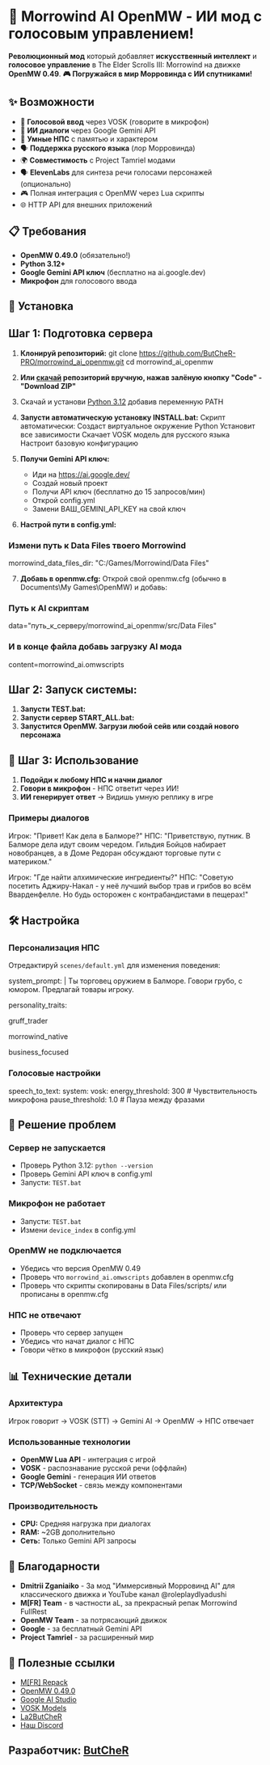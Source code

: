 # 🤖 Morrowind AI OpenMW - ИИ мод с голосовым управлением!

**Революционный мод** который добавляет **искусственный интеллект** и **голосовое управление** в The Elder Scrolls III: Morrowind на движке **OpenMW 0.49**.
**🎮 Погружайся в мир Морровинда с ИИ спутниками!**

## ✨ Возможности

- 🎤 **Голосовой ввод** через VOSK (говорите в микрофон)
- 🤖 **ИИ диалоги** через Google Gemini API
- 📜 **Умные НПС** с памятью и характером
- 🗣️ **Поддержка русского языка** (лор Морровинда)
- 🌍 **Совместимость** с Project Tamriel модами
- 🗣 **ElevenLabs** для синтеза речи голосами персонажей (опционально)
- 🎮 Полная интеграция с OpenMW через Lua скрипты
- 🌐 HTTP API для внешних приложений

## 📋 Требования

- **OpenMW 0.49.0** (обязательно!)
- **Python 3.12+**
- **Google Gemini API ключ** (бесплатно на ai.google.dev)
- **Микрофон** для голосового ввода



## 🚀 Установка

## Шаг 1: Подготовка сервера

1. **Клонируй репозиторий:**
git clone https://github.com/ButCheR-PRO/morrowind_ai_openmw.git
cd morrowind_ai_openmw

2. **Или [скачай](https://github.com/ButCheR-PRO/morrowind_ai_openmw/) репозиторий вручную, нажав залёную кнопку "Code" - "Download ZIP"**

3. Скачай и установи [Python 3.12](https://www.python.org/downloads/release/python-31210/) добавив переменную PATH


4. **Запусти автоматическую установку INSTALL.bat:**
Скрипт автоматически:
Создаст виртуальное окружение Python
Установит все зависимости
Скачает VOSK модель для русского языка
Настроит базовую конфигурацию


5. **Получи Gemini API ключ:**
   - Иди на https://ai.google.dev/
   - Создай новый проект
   - Получи API ключ (бесплатно до 15 запросов/мин)
   - Открой config.yml
   - Замени ВАШ_GEMINI_API_KEY на свой ключ


6. **Настрой пути в config.yml:**
### Измени путь к Data Files твоего Morrowind
morrowind_data_files_dir: "C:/Games/Morrowind/Data Files"

7. **Добавь в openmw.cfg:**
Открой свой openmw.cfg (обычно в Documents\My Games\OpenMW\) и добавь:
### Путь к AI скриптам
data="путь_к_серверу/morrowind_ai_openmw/src/Data Files"

### И в конце файла добавь загрузку AI мода
content=morrowind_ai.omwscripts



## Шаг 2: Запуск системы:

1. **Запусти TEST.bat:**
2. **Запусти сервер START_ALL.bat:**
3. **Запустится OpenMW. Загрузи любой сейв или создай нового персонажа**

## 🎯 Шаг 3: Использование

1. **Подойди к любому НПС и начни диалог**
2. **Говори в микрофон** - НПС ответит через ИИ!
3. **ИИ генерирует ответ** → Видишь умную реплику в игре

### Примеры диалогов
Игрок: "Привет! Как дела в Балморе?"
НПС: "Приветствую, путник. В Балморе дела идут своим чередом.
Гильдия Бойцов набирает новобранцев, а в Доме Редоран
обсуждают торговые пути с материком."

Игрок: "Где найти алхимические ингредиенты?"
НПС: "Советую посетить Аджиру-Накал - у неё лучший выбор трав
и грибов во всём Вварденфелле. Но будь осторожен с
контрабандистами в пещерах!"


## 🛠️ Настройка

### Персонализация НПС
Отредактируй `scenes/default.yml` для изменения поведения:

system_prompt: |
Ты торговец оружием в Балморе.
Говори грубо, с юмором.
Предлагай товары игроку.

personality_traits:

gruff_trader

morrowind_native

business_focused


### Голосовые настройки


speech_to_text:
system:
vosk:
energy_threshold: 300 # Чувствительность микрофона
pause_threshold: 1.0 # Пауза между фразами


## 🔧 Решение проблем

### Сервер не запускается
- Проверь Python 3.12: `python --version`
- Проверь Gemini API ключ в config.yml
- Запусти: `TEST.bat`

### Микрофон не работает
- Запусти: `TEST.bat`
- Измени `device_index` в config.yml


### OpenMW не подключается
- Убедись что версия OpenMW 0.49
- Проверь что `morrowind_ai.omwscripts` добавлен в openmw.cfg
- Проверь что скрипты скопированы в Data Files/scripts/ или прописаны в openmw.cfg

### НПС не отвечают
- Проверь что сервер запущен
- Убедись что начат диалог с НПС
- Говори чётко в микрофон (русский язык)

## 📊 Технические детали

### Архитектура

Игрок говорит → VOSK (STT) → Gemini AI → OpenMW → НПС отвечает


### Использованные технологии
- **OpenMW Lua API** - интеграция с игрой
- **VOSK** - распознавание русской речи (оффлайн)
- **Google Gemini** - генерация ИИ ответов
- **TCP/WebSocket** - связь между компонентами

### Производительность
- **CPU:** Средняя нагрузка при диалогах
- **RAM:** ~2GB дополнительно
- **Сеть:** Только Gemini API запросы


## 👏 Благодарности

- **Dmitrii Zganiaiko** - За мод "Иммерсивный Морровинд AI" для классического движка и YouTube канал @roleplaydlyadushi
- **M[FR] Team** - в частности aL, за прекрасный репак Morrowind FullRest
- **OpenMW Team** - за потрясающий движок
- **Google** - за бесплатный Gemini API
- **Project Tamriel** - за расширенный мир

## 🔗 Полезные ссылки

- [M[FR] Repack](https://www.fullrest.ru/)
- [OpenMW 0.49.0](https://github.com/openmw/openmw/releases)
- [Google AI Studio](https://ai.google.dev/)
- [VOSK Models](https://alphacephei.com/vosk/models)
- [La2ButCheR](http://La2ButCheR.com)
- [Наш Discord](https://discord.gg/KCnhtJu)

## Разработчик: [ButCheR](https://vk.com/la2butcher)
